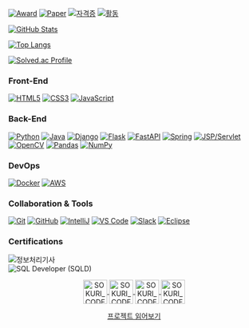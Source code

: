 <!-- Award / Paper / 활동 배지 -->
[![Award](https://img.shields.io/badge/Award-최우수상-orange)](https://www.viva100.com/main/view.php?key=20240726010008085)
[![Paper](https://img.shields.io/badge/Paper-영상처리_기반_생체_정보_측정_방법_구현_및_분석-blue)](https://www.notion.so/24ef1b1598de4ecb9f6035fd9cc24ddb?pvs=21)
[![자격증](https://img.shields.io/badge/자격증-정보처리기사-purple)](https://www.q-net.or.kr/crf005.do?id=crf00503&jmCd=1320)
[![활동](https://img.shields.io/badge/활동-SSAFY%2013기-green)](https://www.ssafy.com)


[![GitHub Stats](https://github-readme-stats.vercel.app/api?username=Grayson1999&show_icons=true&theme=nord&hide=stars&count_private=true&show_icons=true)](https://github.com/Grayson1999) 

[![Top Langs](https://github-readme-stats.vercel.app/api/top-langs/?username=Grayson1999&layout=compact&theme=nord&hide=stars,contribs&count_private=true&show_icons=true)](https://github.com/Grayson1999)  

[![Solved.ac Profile](http://mazassumnida.wtf/api/v2/generate_badge?boj=bbt1250)](https://solved.ac/bbt1250/)

### Front-End
[![HTML5](https://img.shields.io/badge/HTML5-E34F26?style=flat-square&logo=html5&logoColor=white)](https://developer.mozilla.org/en-US/docs/Web/HTML) [![CSS3](https://img.shields.io/badge/CSS3-1572B6?style=flat-square&logo=css3&logoColor=white)](https://developer.mozilla.org/en-US/docs/Web/CSS) [![JavaScript](https://img.shields.io/badge/JavaScript-F7DF1E?style=flat-square&logo=javascript&logoColor=black)](https://developer.mozilla.org/en-US/docs/Web/JavaScript)

### Back-End
[![Python](https://img.shields.io/badge/Python-3776AB?style=flat-square&logo=python&logoColor=white)](https://www.python.org/) [![Java](https://img.shields.io/badge/Java-ED8B00?style=flat-square&logo=java&logoColor=white)](https://www.java.com/) [![Django](https://img.shields.io/badge/Django-092E20?style=flat-square&logo=django&logoColor=white)](https://www.djangoproject.com/) [![Flask](https://img.shields.io/badge/Flask-000000?style=flat-square&logo=flask&logoColor=white)](https://flask.palletsprojects.com/) [![FastAPI](https://img.shields.io/badge/FastAPI-009688?style=flat-square&logo=fastapi&logoColor=white)](https://fastapi.tiangolo.com/) [![Spring](https://img.shields.io/badge/Spring-6DB33F?style=flat-square&logo=spring&logoColor=white)](https://spring.io/) [![JSP/Servlet](https://img.shields.io/badge/JSP/Servlet-ff9900?style=flat-square&logo=java&logoColor=white)](https://docs.oracle.com/javaee/7/tutorial/jsf-intro002.htm) [![OpenCV](https://img.shields.io/badge/OpenCV-5C3EE8?style=flat-square&logo=opencv&logoColor=white)](https://opencv.org/) [![Pandas](https://img.shields.io/badge/Pandas-150458?style=flat-square&logo=pandas&logoColor=white)](https://pandas.pydata.org/) [![NumPy](https://img.shields.io/badge/NumPy-013243?style=flat-square&logo=numpy&logoColor=white)](https://numpy.org/)


### DevOps
[![Docker](https://img.shields.io/badge/Docker-2496ED?style=flat-square&logo=docker&logoColor=white)](https://www.docker.com/)  [![AWS](https://img.shields.io/badge/AWS-232F3E?style=flat-square&logo=amazon-aws&logoColor=white)](https://aws.amazon.com/)

### Collaboration & Tools
[![Git](https://img.shields.io/badge/Git-F05032?style=flat-square&logo=git&logoColor=white)](https://git-scm.com/)  [![GitHub](https://img.shields.io/badge/GitHub-181717?style=flat-square&logo=github&logoColor=white)](https://github.com/)  [![IntelliJ](https://img.shields.io/badge/IntelliJ-000000?style=flat-square&logo=IntelliJ%20IDEA&logoColor=white)](https://www.jetbrains.com/idea/)  [![VS Code](https://img.shields.io/badge/VS%20Code-007ACC?style=flat-square&logo=visual-studio-code&logoColor=white)](https://code.visualstudio.com/)  [![Slack](https://img.shields.io/badge/Slack-4A154B?style=flat-square&logo=slack&logoColor=white)](https://slack.com/) [![Eclipse](https://img.shields.io/badge/Eclipse-2C2255?style=flat-square&logo=eclipse&logoColor=white)](https://www.eclipse.org/)



### Certifications
<p align="left">
  <img src="https://img.shields.io/badge/%EC%A0%95%EB%B3%B4%EC%B2%98%EB%A6%AC%EA%B8%B0%EC%82%AC-007ACC?style=for-the-badge&logo=code" alt="정보처리기사" />
  <br>
  <img src="https://img.shields.io/badge/SQL%20Developer%20(SQLD)-009688?style=for-the-badge" alt="SQL Developer (SQLD)" />
</p>

<p align="center">
  <a href="mailto:bbt1250912@gmail.com">
    <img align="center" alt="SOKURI_CODE | Email" width="48px" src="https://img.icons8.com/color/48/gmail-new.png" />
  </a>
  <a href="https://velog.io/@grayson1999">
    <img align="center" alt="SOKURI_CODE | velog" width="48px" src="https://img.icons8.com/external-justicon-lineal-color-justicon/64/external-blog-graphic-design-justicon-lineal-color-justicon.png" />
  </a>
  <a href="https://github.com/Grayson1999">
    <img align="center" alt="SOKURI_CODE | Github" width="48px" src="https://img.icons8.com/cute-clipart/64/github.png" />
  </a>
  <a href="https://www.instagram.com/seun9_99">
    <img align="center" alt="SOKURI_CODE | Instagram" width="48px" src="https://img.icons8.com/color/48/000000/instagram-new--v2.png" />
  </a>
  
</p>
<p align="center">
  <a href="detail.md">
    프로젝트 읽어보기
  </a>
</p>




